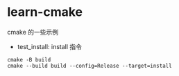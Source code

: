 # learn-cmake
cmake 的一些示例

* test_install: install 指令

```shell
cmake -B build
cmake --build build --config=Release --target=install
```

